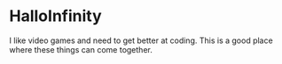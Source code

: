# HalloInfinity
I like video games and need to get better at coding. This is a good place where these things can come together. 
